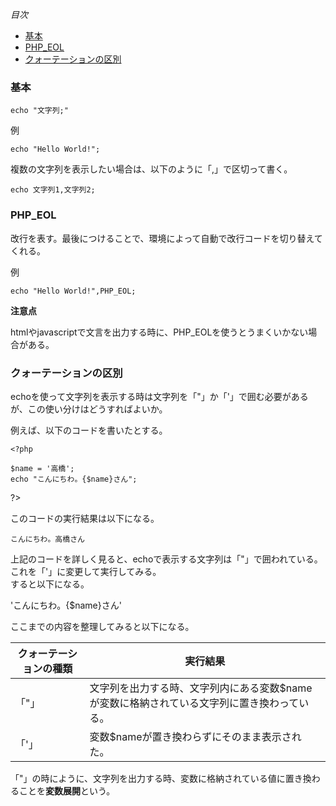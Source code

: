 *目次*
* [基本](#基本)
* [PHP_EOL](#PHP_EOL)
* [クォーテーションの区別](#クォーテーションの区別)

### 基本

`echo "文字列;"`

例

`echo "Hello World!";`

複数の文字列を表示したい場合は、以下のように「,」で区切って書く。

`echo 文字列1,文字列2;`

### PHP_EOL

改行を表す。最後につけることで、環境によって自動で改行コードを切り替えてくれる。

例

`echo "Hello World!",PHP_EOL;`

**注意点**

htmlやjavascriptで文言を出力する時に、PHP_EOLを使うとうまくいかない場合がある。

### クォーテーションの区別

echoを使って文字列を表示する時は文字列を「"」か「'」で囲む必要があるが、この使い分けはどうすればよいか。  

例えば、以下のコードを書いたとする。

    <?php

    $name = '高橋';
    echo "こんにちわ。{$name}さん";

   ?>

  このコードの実行結果は以下になる。

  `こんにちわ。高橋さん`

  上記のコードを詳しく見ると、echoで表示する文字列は「"」で囲われている。これを「'」に変更して実行してみる。  
  すると以下になる。

  'こんにちわ。{$name}さん'

  ここまでの内容を整理してみると以下になる。

  |クォーテーションの種類|実行結果|
  |---|---|
  |「"」|文字列を出力する時、文字列内にある変数$nameが変数に格納されている文字列に置き換わっている。|
  |「'」|変数$nameが置き換わらずにそのまま表示された。|

  「"」の時にように、文字列を出力する時、変数に格納されている値に置き換わることを**変数展開**という。
